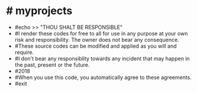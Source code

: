 <!DOCTYPE html>
<html lang="en">
    <head>
        <meta charset="UTF-8">
        <meta name="viewport" content="width=device-width, initial-scale=1.0">
        <title>Thoudam Chitaranjan Singh</title>
    </head>

<body>
<h1># myprojects</h1>
    <ul>
        <li>#echo >> "THOU SHALT BE RESPONSIBLE"</li>
        <li>#I render these codes for free to all for use in any purpose at your own risk and responsibility. The owner does not bear any consequence.</li>
        <li>#These source codes can be modified and applied as you will and require.</li>
        <li>#I don't bear any responsiblity towards any incident that may happen in the past, present or the future.</li>
        <li>#2018</li>
        <li>#When you use this code, you automatically agree to these agreements.</li>
        <li>#exit</li>
    </ul>
</body>

</html>
